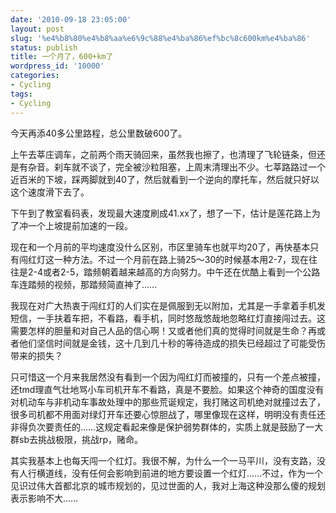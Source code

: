 ```yaml
---
date: '2010-09-18 23:05:00'
layout: post
slug: '%e4%b8%80%e4%b8%aa%e6%9c%88%e4%ba%86%ef%bc%8c600km%e4%ba%86'
status: publish
title: 一个月了，600+km了
wordpress_id: '10000'
categories:
- Cycling
tags:
- Cycling
---
```


今天再添40多公里路程，总公里数破600了。

上午去莘庄调车，之前两个雨天骑回来，虽然我也擦了，也清理了飞轮链条，但还是有杂音。刹车就不谈了，完全被沙粒阻塞，上周末清理出不少。七莘路路过一个近百米的下坡，踩两脚就到40了，然后就看到一个逆向的摩托车，然后就只好以这个速度滑下去了。

下午到了教室看码表，发现最大速度刷成41.xx了，想了一下，估计是莲花路上为了冲一个上坡提前加速的一段。

现在和一个月前的平均速度没什么区别，市区里骑车也就平均20了，再快基本只有闯红灯这一种方法。不过一个月前在路上骑25～30的时候基本用2-7，现在往往是2-4或者2-5，踏频朝着越来越高的方向努力。中午还在优酷上看到一个公路车连踏频的视频，那踏频简直神了……

我现在对广大热衷于闯红灯的人们实在是佩服到无以附加，尤其是一手拿着手机发短信，一手扶着车把，不看路，看手机，同时悠哉悠哉地忽略红灯直接闯过去。这需要怎样的胆量和对自己人品的信心啊！又或者他们真的觉得时间就是生命？再或者他们坚信时间就是金钱，这十几到几十秒的等待造成的损失已经超过了可能受伤带来的损失？

只可惜这一个月来我居然没有看到一个因为闯红灯而被撞的，只有一个差点被撞，还tmd理直气壮地骂小车司机开车不看路，真是不要脸。如果这个神奇的国度没有对机动车与非机动车事故处理中的那些荒诞规定，我打赌这司机绝对就撞过去了，很多司机都不用面对绿灯开车还要心惊胆战了，哪里像现在这样，明明没有责任还非得负次要责任的……这规定看起来像是保护弱势群体的，实质上就是鼓励了一大群sb去挑战极限，挑战rp，赌命。

其实我基本上也每天闯一个红灯。我很不解，为什么一个一马平川，没有支路，没有人行横道线，没有任何会影响到前进的地方要设置一个红灯……不过，作为一个见识过伟大首都北京的城市规划的，见过世面的人，我对上海这种没那么傻的规划表示影响不大……
